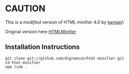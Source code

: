 # CAUTION
This is a *modified* version of HTML minifier 4.0 by [kangax](https://github.com/kangax)\

Original version here [HTMLMinifier](https://kangax.github.io/html-minifier/)


## Installation Instructions

```shell
git clone git://github.com/digreesun/html-minifier.git
cd html-minifier
npm link .
```
